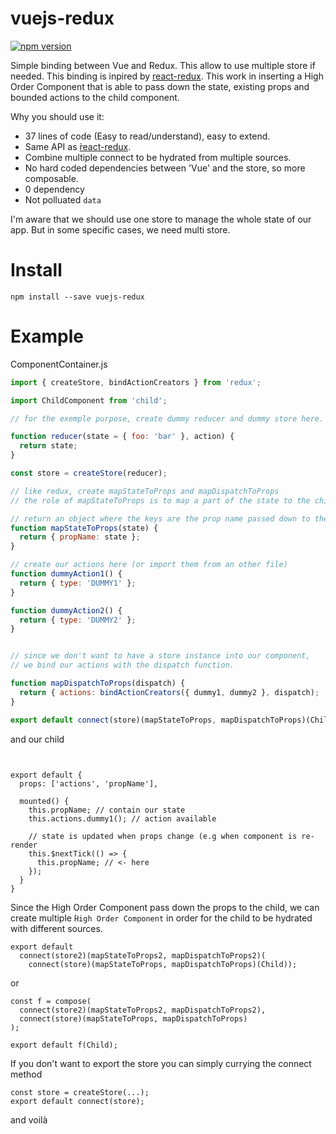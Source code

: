 # vuejs-redux
[![npm version](https://badge.fury.io/js/vuejs-redux.svg)](https://badge.fury.io/js/vuejs-redux)

Simple binding between Vue and Redux.
This allow to use multiple store if needed.
This binding is inpired by [react-redux](https://github.com/reactjs/react-redux).
This work in inserting a High Order Component that is able to pass down the state, existing props and bounded actions to the child component.

Why you should use it:

  - 37 lines of code (Easy to read/understand), easy to extend.
  - Same API as ̀[react-redux](https://github.com/reactjs/react-redux).
  - Combine multiple connect to be hydrated from multiple sources.
  - No hard coded dependencies between 'Vue' and the store, so more composable.
  - 0 dependency
  - Not polluated `data`
  

I'm aware that we should use one store to manage the whole state of our app. But in some specific cases, we need multi store.
  
# Install
  
  ```
  npm install --save vuejs-redux
  ```

# Example

ComponentContainer.js

```javascript
import { createStore, bindActionCreators } from 'redux';

import ChildComponent from 'child';

// for the exemple purpose, create dummy reducer and dummy store here.

function reducer(state = { foo: 'bar' }, action) {
  return state;
}

const store = createStore(reducer);

// like redux, create mapStateToProps and mapDispatchToProps
// the role of mapStateToProps is to map a part of the state to the child props.

// return an object where the keys are the prop name passed down to the child with its value.
function mapStateToProps(state) {
  return { propName: state };
}

// create our actions here (or import them from an other file)
function dummyAction1() {
  return { type: 'DUMMY1' };
}

function dummyAction2() {
  return { type: 'DUMMY2' };
}


// since we don't want to have a store instance into our component,
// we bind our actions with the dispatch function.

function mapDispatchToProps(dispatch) {
  return { actions: bindActionCreators({ dummy1, dummy2 }, dispatch);
}

export default connect(store)(mapStateToProps, mapDispatchToProps)(Child);
```

and our child

```vue


export default {
  props: ['actions', 'propName'],

  mounted() {
    this.propName; // contain our state
    this.actions.dummy1(); // action available
    
    // state is updated when props change (e.g when component is re-render
    this.$nextTick(() => {
      this.propName; // <- here
    });
  }
}

```

Since the High Order Component pass down the props to the child, we can create multiple ̀`High Order Component` in order for the child to be hydrated with different sources.

```
export default
  connect(store2)(mapStateToProps2, mapDispatchToProps2)(
    connect(store)(mapStateToProps, mapDispatchToProps)(Child));
```

or 

```
const f = compose(
  connect(store2)(mapStateToProps2, mapDispatchToProps2), 
  connect(store)(mapStateToProps, mapDispatchToProps)
);

export default f(Child);
```

If you don't want to export the store you can simply currying the connect method

```
const store = createStore(...); 
export default connect(store);
```
and voilà


